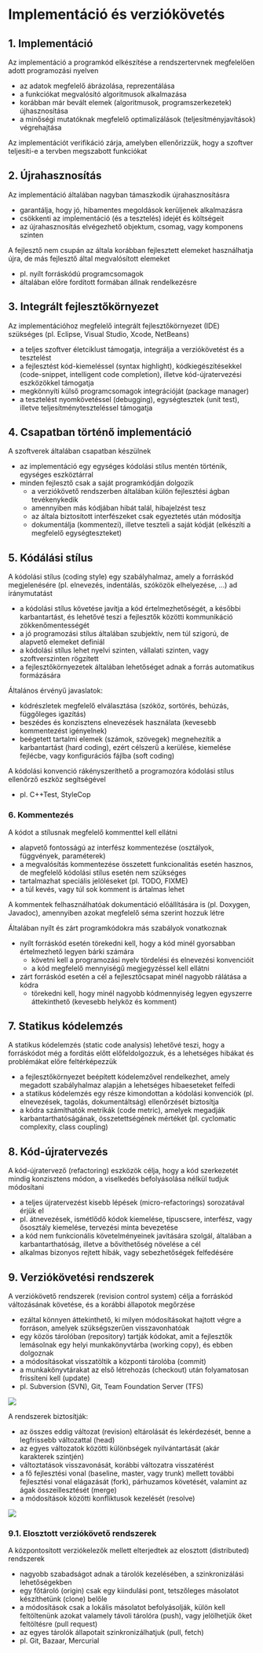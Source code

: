 # Implementáció és verziókövetés

## 1. Implementáció

Az implementáció a programkód elkészítése a rendszertervnek
megfelelően adott programozási nyelven
- az adatok megfelelő ábrázolása, reprezentálása
- a funkciókat megvalósító algoritmusok alkalmazása
- korábban már bevált elemek (algoritmusok, programszerkezetek)
újhasznosítása
- a minőségi mutatóknak megfelelő optimalizálások
(teljesítményjavítások) végrehajtása

Az implementációt verifikáció zárja, amelyben ellenőrizzük, hogy a
szoftver teljesíti-e a tervben megszabott funkciókat

## 2. Újrahasznosítás

Az implementáció általában nagyban támaszkodik újrahasznosításra
- garantálja, hogy jó, hibamentes megoldások kerüljenek
alkalmazásra
- csökkenti az implementáció (és a tesztelés) idejét és költségeit
- az újrahasznosítás elvégezhető objektum, csomag, vagy
komponens szinten

A fejlesztő nem csupán az általa korábban fejlesztett elemeket
használhatja újra, de más fejlesztő által megvalósított elemeket
- pl. nyílt forráskódú programcsomagok
- általában előre fordított formában állnak rendelkezésre

## 3. Integrált fejlesztőkörnyezet

Az implementációhoz megfelelő integrált fejlesztőkörnyezet (IDE)
szükséges (pl. Eclipse, Visual Studio, Xcode, NetBeans)
- a teljes szoftver életciklust támogatja, integrálja a verziókövetést
és a tesztelést
- a fejlesztést kód-kiemeléssel (syntax highlight), kódkiegészítésekkel (code-snippet, intelligent code completion),
illetve kód-újratervezési eszközökkel támogatja
- megkönnyíti külső programcsomagok integrációját (package
manager)
- a tesztelést nyomkövetéssel (debugging), egységtesztek (unit
test), illetve teljesítményteszteléssel támogatja 

## 4. Csapatban történő implementáció

A szoftverek általában csapatban készülnek
- az implementáció egy egységes kódolási stílus mentén történik,
egységes eszköztárral
- minden fejlesztő csak a saját programkódján dolgozik
    - a verziókövető rendszerben általában külön fejlesztési ágban
tevékenykedik
    - amennyiben más kódjában hibát talál, hibajelzést tesz
    - az általa biztosított interfészeket csak egyeztetés után
módosítja
    - dokumentálja (kommentezi), illetve teszteli a saját kódját
(elkészíti a megfelelő egységteszteket)

## 5. Kódálási stílus

A kódolási stílus (coding style) egy szabályhalmaz, amely a
forráskód megjelenésére (pl. elnevezés, indentálás, szóközök
elhelyezése, …) ad iránymutatást
- a kódolási stílus követése javítja a kód értelmezhetőségét, a
későbbi karbantartást, és lehetővé teszi a fejlesztők közötti
kommunikáció zökkenőmentességét
- a jó programozási stílus általában szubjektív, nem túl szigorú, de
alapvető elemeket definiál
- a kódolási stílus lehet nyelvi szinten, vállalati szinten, vagy
szoftverszinten rögzített
- a fejlesztőkörnyezetek általában lehetőséget adnak a forrás
automatikus formázására

Általános érvényű javaslatok:
- kódrészletek megfelelő elválasztása (szóköz, sortörés, behúzás,
függőleges igazítás)
- beszédes és konzisztens elnevezések használata (kevesebb
kommentezést igényelnek)
- beégetett tartalmi elemek (számok, szövegek) megnehezítik a
karbantartást (hard coding), ezért célszerű a kerülése, kiemelése
fejlécbe, vagy konfigurációs fájlba (soft coding)

A kódolási konvenció rákényszeríthető a programozóra kódolási
stílus ellenőrző eszköz segítségével
- pl. C++Test, StyleCop

### 6. Kommentezés

A kódot a stílusnak megfelelő kommenttel kell ellátni
- alapvető fontosságú az interfész kommentezése (osztályok,
függvények, paraméterek)
- a megvalósítás kommentezése összetett funkcionalitás esetén
hasznos, de megfelelő kódolási stílus esetén nem szükséges
- tartalmazhat speciális jelöléseket (pl. TODO, FIXME)
- a túl kevés, vagy túl sok komment is ártalmas lehet

A kommentek felhasználhatóak dokumentáció előállítására is (pl.
Doxygen, Javadoc), amennyiben azokat megfelelő séma szerint
hozzuk létre

Általában nyílt és zárt programkódokra más szabályok vonatkoznak
- nyílt forráskód esetén törekedni kell, hogy a kód minél
gyorsabban értelmezhető legyen bárki számára
    - követni kell a programozási nyelv tördelési és elnevezési
konvencióit
    - a kód megfelelő mennyiségű megjegyzéssel kell ellátni
- zárt forráskód esetén a cél a fejlesztőcsapat minél nagyobb
rálátása a kódra
    - törekedni kell, hogy minél nagyobb kódmennyiség legyen
egyszerre áttekinthető (kevesebb helyköz és komment)

## 7. Statikus kódelemzés

A statikus kódelemzés (static code analysis) lehetővé teszi, hogy a
forráskódot még a fordítás előtt előfeldolgozzuk, és a lehetséges
hibákat és problémákat előre feltérképezzük
- a fejlesztőkörnyezet beépített kódelemzővel rendelkezhet, amely
megadott szabályhalmaz alapján a lehetséges hibaeseteket felfedi
- a statikus kódelemzés egy része kimondottan a kódolási
konvenciók (pl. elnevezések, tagolás, dokumentáltság)
ellenőrzését biztosítja
- a kódra számíthatók metrikák (code metric), amelyek megadják
karbantarthatóságának, összetettségének mértékét (pl. cyclomatic
complexity, class coupling)

## 8. Kód-újratervezés

A kód-újratervező (refactoring) eszközök célja, hogy a kód
szerkezetét mindig konzisztens módon, a viselkedés befolyásolása
nélkül tudjuk módosítani
- a teljes újratervezést kisebb lépések (micro-refactorings)
sorozatával érjük el
- pl. átnevezések, ismétlődő kódok kiemelése, típuscsere, interfész,
vagy ősosztály kiemelése, tervezési minta bevezetése
- a kód nem funkcionális követelményeinek javítására szolgál,
általában a karbantarthatóság, illetve a bővíthetőség növelése a
cél
- alkalmas bizonyos rejtett hibák, vagy sebezhetőségek felfedésére

## 9. Verziókövetési rendszerek

A verziókövető rendszerek (revision control system) célja a forráskód
változásának követése, és a korábbi állapotok megőrzése
- ezáltal könnyen áttekinthető, ki milyen módosításokat hajtott
végre a forráson, amelyek szükségszerűen visszavonhatóak
- egy közös tárolóban (repository) tartják kódokat, amit a
fejlesztők lemásolnak egy helyi munkakönyvtárba (working
copy), és ebben dolgoznak
- a módosításokat visszatöltik a központi tárolóba (commit)
- a munkakönyvtárakat az első létrehozás (checkout) után
folyamatosan frissíteni kell (update)
- pl. Subversion (SVN), Git, Team Foundation Server (TFS)

![](images/verziokovetesi-rendszer.png)

A rendszerek biztosítják:
- az összes eddig változat (revision) eltárolását és lekérdezését,
benne a legfrissebb változattal (head)
- az egyes változatok közötti különbségek nyilvántartását (akár
karakterek szintjén)
- változtatások visszavonását, korábbi változatra visszatérést
- a fő fejlesztési vonal (baseline, master, vagy trunk) mellett
további fejlesztési vonal elágazását (fork), párhuzamos követését,
valamint az ágak összeillesztését (merge)
- a módosítások közötti konfliktusok kezelését (resolve)

![](images/verziokovetesi-rendszer-pelda.png)

### 9.1. Elosztott verziókövető rendszerek
A központosított verziókelezők mellett elterjedtek az elosztott
(distributed) rendszerek
- nagyobb szabadságot adnak a tárolók kezelésében, a
szinkronizálási lehetőségekben
- egy főtároló (origin) csak egy kiindulási pont, tetszőleges
másolatot készíthetünk (clone) belőle
- a módosítások csak a lokális másolatot befolyásolják, külön kell
feltöltenünk azokat valamely távoli tárolóra (push), vagy
jelölhetjük őket feltöltésre (pull request)
- az egyes tárolók állapotait szinkronizálhatjuk (pull, fetch)
- pl. Git, Bazaar, Mercurial


